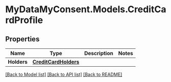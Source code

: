 # MyDataMyConsent.Models.CreditCardProfile

## Properties

Name | Type | Description | Notes
------------ | ------------- | ------------- | -------------
**Holders** | [**CreditCardHolders**](CreditCardHolders.md) |  | 

[[Back to Model list]](../README.md#documentation-for-models) [[Back to API list]](../README.md#documentation-for-api-endpoints) [[Back to README]](../README.md)

